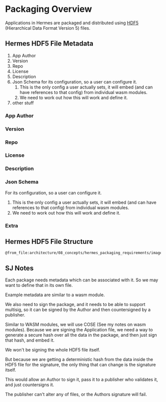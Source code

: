 # Packaging Overview

Applications in Hermes are packaged and distributed using
[HDF5](https://docs.hdfgroup.org/hdf5/develop/) (Hierarchical Data Format Version 5) files.

## Hermes HDF5 File Metadata

1. App Author
2. Version
3. Repo
4. License
5. Description
6. Json Schema for its configuration, so a user can configure it.
    1. This is the only config a user actually sets,  it will embed (and can have references to that config)
        from individual wasm modules.
    2. We need to work out how this will work and define it.
7. other stuff

### App Author

### Version

### Repo

### License

### Description

### Json Schema

For its configuration, so a user can configure it.

1. This is the only config a user actually sets,  it will embed (and can have references to that config)
    from individual wasm modules.
2. We need to work out how this will work and define it.

### Extra

## Hermes HDF5 File Structure

```kroki-d2
@from_file:architecture/08_concepts/hermes_packaging_requirements/images/hdf5_file_structure.dot
```

## **SJ Notes**

Each package needs metadata which can be associated with it.
So we may want to define that in its own file.

Example metadata are similar to a wasm module.

We also need to sign the package, and it needs to be able to support multisig, so it can be signed by the Author and then
countersigned by a publisher.

Similar to WASM modules, we will use COSE (See my notes on wasm modules).
Because we are signing the Application file, we need a way to generate a secure hash over all the data in the package, and
then just sign that hash, and embed it.

We won't be signing the whole HDF5 file itself.

But because we are getting a deterministic hash from the data inside the HDF5 file for the signature, the only thing that can
change is the signature itself.

This would allow an Author to sign it, pass it to a publisher who validates it, and just countersigns it.

 The publisher can't alter any of files, or the Authors signature will fail.
